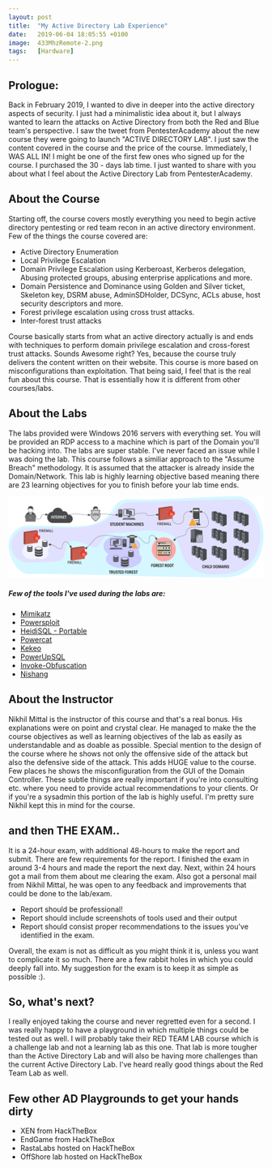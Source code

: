 ```yaml
---
layout: post
title:  "My Active Directory Lab Experience"
date:   2019-06-04 18:05:55 +0100
image:  433MhzRemote-2.png
tags:   [Hardware]
---
```


<link href='https://fonts.googleapis.com/css?family=Verdana' rel='stylesheet'>
<!-- <h1 style="font-family:Verdana">My Active Directory Lab Experience </h1> -->

<h2>Prologue:</h2>
Back in February 2019, I wanted to dive in deeper into the active directory aspects of security. I just had a minimalistic idea about it, but I always wanted to learn the attacks on Active Directory from both the Red and Blue team's perspective. I saw the tweet from PentesterAcademy about the new course they were going to launch "ACTIVE DIRECTORY LAB". I just saw the content covered in the course and the price of the course. Immediately, I WAS ALL IN! I might be one of the first few ones who signed up for the course. I purchased the 30 - days lab time. I just wanted to share with you about what I feel about the Active Directory Lab from PentesterAcademy.  

<h2>About the Course</h2>
Starting off, the course covers mostly everything you need to begin active directory pentesting or red team recon in an active directory environment. Few of the things the course covered are:

* Active Directory Enumeration
* Local Privilege Escalation
* Domain Privilege Escalation using Kerberoast, Kerberos delegation, Abusing protected groups, abusing enterprise applications and more. 
* Domain Persistence and Dominance using Golden and Silver ticket, Skeleton key, DSRM abuse, AdminSDHolder, DCSync, ACLs abuse, host security descriptors and more. 
* Forest privilege escalation using cross trust attacks. 
* Inter-forest trust attacks

Course basically starts from what an active directory actually is and ends with techniques to perform domain privilege escalation and cross-forest trust attacks. Sounds Awesome right? Yes, because the course truly delivers the content written on their website. This course is more based on misconfigurations than exploitation. That being said, I feel that is the real fun about this course. That is essentially how it is different from other courses/labs. 


<h2>About the Labs</h2>
The labs provided were Windows 2016 servers with everything set. You will be provided an RDP access to a machine which is part of the Domain you'll be hacking into. The labs are super stable. I've never faced an issue while I was doing the lab. This course follows a similiar approach to the "Assume Breach" methodology. It is assumed that the attacker is already inside the Domain/Network. This lab is highly learning objective based meaning there are 23 learning objectives for you to finish before your lab time ends.


![Lab Overview](/img/ADLabReview/activedirectorylab.png) 

<h5>Few of the tools I've used during the labs are: </h5>

* [Mimikatz](https://github.com/gentilkiwi/mimikatz/tree/master/mimikatz)
* [Powersploit](https://github.com/PowerShellMafia/PowerSploit)
* [HeidiSQL - Portable](https://www.heidisql.com/download.php)
* [Powercat](https://github.com/besimorhino/powercat)
* [Kekeo](https://github.com/gentilkiwi/kekeo)
* [PowerUpSQL](https://github.com/NetSPI/PowerUpSQL)
* [Invoke-Obfuscation](https://github.com/danielbohannon/Invoke-Obfuscation)
* [Nishang](https://github.com/samratashok/nishang)


<h2>About the Instructor</h2>
Nikhil Mittal is the instructor of this course and that's a real bonus. His explanations were on point and crystal clear. He managed to make the the course objectives as well as learning objectives of the lab as easily as understandable and as doable as possible. Special mention to the design of the course where he shows not only the offensive side of the attack but also the defensive side of the attack. This adds HUGE value to the course. Few places he shows the misconfiguration from the GUI of the Domain Controller. These subtle things are really important if you're into consulting etc. where you need to provide actual recommendations to your clients. Or if you're a sysadmin this portion of the lab is highly useful. I'm pretty sure Nikhil kept this in mind for the course. 


<h2>and then THE EXAM.. </h2>
It is a 24-hour exam, with additional 48-hours to make the report and submit. There are few requirements for the report. I finished the exam in around 3-4 hours and made the report the next day. Next, within 24 hours got a mail from them about me clearing the exam. Also got a personal mail from Nikhil Mittal, he was open to any feedback and improvements that could be done to the lab/exam. 

* Report should be professional! 
* Report should include screenshots of tools used and their output
* Report should consist proper recommendations to the issues you've identified in the exam.

Overall, the exam is not as difficult as you might think it is, unless you want to complicate it so much. There are a few rabbit holes in which you could deeply fall into. My suggestion for the exam is to keep it as simple as possible :).


<h2>So, what's next?</h2> 
I really enjoyed taking the course and never regretted even for a second. I was really happy to have a playground in which multiple things could be tested out as well. I will probably take their RED TEAM LAB course which is a challenge lab and not a learning lab as this one. That lab is more tougher than the Active Directory Lab and will also be having more challenges than the current Active Directory Lab. I've heard really good things about the Red Team Lab as well. 

<h2> Few other AD Playgrounds to get your hands dirty </h2>


* XEN from HackTheBox
* EndGame from HackTheBox
* RastaLabs hosted on HackTheBox
* OffShore lab hosted on HackTheBox 